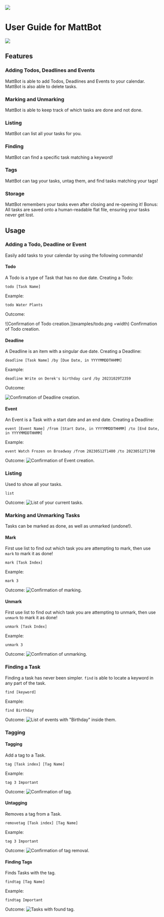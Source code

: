![](MattBot.png)
# User Guide for MattBot

![](Ui.png)
## Features
### Adding Todos, Deadlines and Events
MattBot is able to add Todos, Deadlines and Events to your calendar.
MattBot is also able to delete tasks.
### Marking and Unmarking
MattBot is able to keep track of which tasks are done and not done.
### Listing
MattBot can list all your tasks for you.
### Finding
MattBot can find a specific task matching a keyword!
### Tags
MattBot can tag your tasks, untag them, and find tasks matching your tags!
### Storage
MattBot remembers your tasks even after closing and re-opening it!
Bonus: All tasks are saved onto a human-readable flat file, ensuring your tasks never get lost.


## Usage 
### Adding a Todo, Deadline or Event

Easily add tasks to your calendar by using the following commands!
#### Todo
A Todo is a type of Task that has no due date.
Creating a Todo:
```
todo [Task Name]
```
Example:
```
todo Water Plants
```
Outcome:

![Confirmation of Todo creation.](examples/todo.png =width)
Confirmation of Todo creation.
#### Deadline
A Deadline is an item with a singular due date.
Creating a Deadline:
```
deadline [Task Name] /by [Due Date, in YYYYMMDDTHHMM] 
```
Example:
```
deadline Write on Derek's birthday card /by 20231029T2359
```
Outcome:

![Confirmation of Deadline creation.](examples/deadline.png)

#### Event
An Event is a Task with a start date and an end date.
Creating a Deadline:
```
event [Event Name] /from [Start Date, in YYYYMMDDTHHMM] /to [End Date, in YYYYMMDDTHHMM]
```
Example:
```
event Watch Frozen on Broadway /from 20230512T1400 /to 20230512T1700
```
Outcome:
![Confirmation of Event creation.](examples/event.png)

### Listing
Used to show all your tasks.
```
list
```
Outcome:
![List of your current tasks.](examples/list.png)
### Marking and Unmarking Tasks
Tasks can be marked as done, as well as unmarked (undone!).
#### Mark
First use list to find out which task you are attempting to mark, then use `mark` to mark it as done!
```
mark [Task Index]
```
Example:
```
mark 3
```
Outcome:
![Confirmation of marking.](examples/mark.png)

#### Unmark
First use list to find out which task you are attempting to unmark, then use `unmark` to mark it as done!
```
unmark [Task Index]
```
Example:
```
unmark 3
```
Outcome:
![Confirmation of unmarking.](examples/unmark.png)

### Finding a Task
Finding a task has never been simpler. `find` is able to locate a keyword in any part of the task.
```
find [keyword]
```
Example:
```
find Birthday
```
Outcome:
![List of events with "Birthday" inside them.](examples/find.png)

### Tagging
#### Tagging
Add a tag to a Task.
```
tag [Task index] [Tag Name]
```
Example:
```
tag 3 Important
```
Outcome:
![Confirmation of tag.](examples/tag.png)
#### Untagging
Removes a tag from a Task.
```
removetag [Task index] [Tag Name]
```
Example:
```
tag 3 Important
```
Outcome:
![Confirmation of tag removal.](examples/untag.png)

#### Finding Tags
Finds Tasks with the tag.
```
findtag [Tag Name]
```
Example:
```
findtag Important
```
Outcome:
![Tasks with found tag.](examples/findtag.png)
